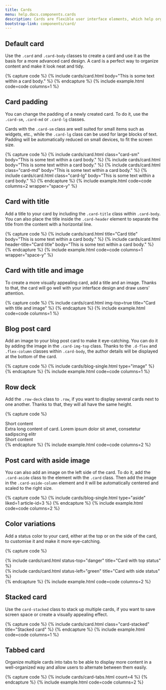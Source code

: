 ```yaml
---
title: Cards
menu: help.docs.components.cards
description: Cards are flexible user interface elements, which help organize content into meaningful sections and make it easier to display on different screen sizes. Cards contain various smaller components, such as images, text, links and buttons and may act as an entry to more detailed information, helping users scan the page quickly and find the most relevant content.
bootstrap-link: components/card/
---
```



## Default card

Use the `.card` and `.card-body` classes to create a card and use it as the basis for a more advanced card design. A card is a perfect way to organize content and make it look neat and tidy. 

{% capture code %}
{% include cards/card.html body="This is some text within a card body." %}
{% endcapture %}
{% include example.html code=code columns=1 %}


## Card padding

You can change the padding of a newly created card. To do it, use the `.card-sm`, `.card-md` or `.card-lg` classes. 

Cards with the `.card-sm` class are well suited for small items such as widgets, etc., while the `.card-lg` class can be used for large blocks of text. Padding will be automatically reduced on small devices, to fit the screen size.

{% capture code %}
{% include cards/card.html class="card-sm" body="This is some text within a card body." %}
{% include cards/card.html body="This is some text within a card body." %}
{% include cards/card.html class="card-md" body="This is some text within a card body." %}
{% include cards/card.html class="card-lg" body="This is some text within a card body." %}
{% endcapture %}
{% include example.html code=code columns=2 wrapper="space-y" %}


## Card with title

Add a title to your card by including the `.card-title` class within `.card-body`. You can also place the title inside the `.card-header` element to separate the title from the content with a horizontal line.

{% capture code %}
{% include cards/card.html title="Card title" body="This is some text within a card body." %}
{% include cards/card.html header-title="Card title" body="This is some text within a card body." %}
{% endcapture %}
{% include example.html code=code columns=1 wrapper="space-y" %}


## Card with title and image

To create a more visually appealing card, add a title and an image. Thanks to that, the card will go well with your interface design and draw users' attention.  

{% capture code %}
{% include cards/card.html img-top=true title="Card with title and image" %}
{% endcapture %}
{% include example.html code=code columns=1 %}


## Blog post card

Add an image to your blog post card to make it eye-catching. You can do it by adding the image in the `.card-img-top` class. Thanks to the `.d-flex` and `.flex-column` classes within `.card-body`, the author details will be displayed at the bottom of the card.

{% capture code %}
{% include cards/blog-single.html type="image" %}
{% endcapture %}
{% include example.html code=code columns=1 %}


## Row deck

Add the `.row-deck` class to `.row`, if you want to display several cards next to one another. Thanks to that, they will all have the same height.

{% capture code %}
<div class="row row-deck">
    <div class="col-md-4">
        <div class="card">
            <div class="card-body">Short content</div>
        </div>
    </div>
    <div class="col-md-4">
        <div class="card">
            <div class="card-body">Extra long content of card. Lorem ipsum dolor sit amet, consetetur sadipscing elitr</div>
        </div>
    </div>
    <div class="col-md-4">
        <div class="card">
            <div class="card-body">Short content</div>
        </div>
    </div>
</div>
{% endcapture %}
{% include example.html code=code columns=2 %}


## Post card with aside image

You can also add an image on the left side of the card. To do it, add the `.card-aside` class to the element with the `.card` class. Then add the image in the `.card-aside-column` element and it will be automatically centered and scaled to the right size.

{% capture code %}
{% include cards/blog-single.html type="aside" liked=1 article-id=3 %}
{% endcapture %}
{% include example.html code=code columns=2 %}


## Color variations

Add a status color to your card, either at the top or on the side of the card, to customise it and make it more eye-catching. 

{% capture code %}
<div class="row row-deck">
    <div class="col-md-6">
        {% include cards/card.html status-top="danger" title="Card with top status" %}
    </div>
    <div class="col-md-6">
        {% include cards/card.html status-left="green" title="Card with side status" %}
    </div>
</div>
{% endcapture %}
{% include example.html code=code columns=2 %}


## Stacked card

Use the `card-stacked` class to stack up multiple cards, if you want to save screen space or create a visually appealing effect.

{% capture code %}
{% include cards/card.html class="card-stacked" title="Stacked card" %}
{% endcapture %}
{% include example.html code=code columns=1 %}


## Tabbed card

Organize multiple cards into tabs to be able to display more content in a well-organized way and allow users to alternate between them easily.

{% capture code %}
{% include cards/card-tabs.html count=4 %}
{% endcapture %}
{% include example.html code=code columns=2 %}

